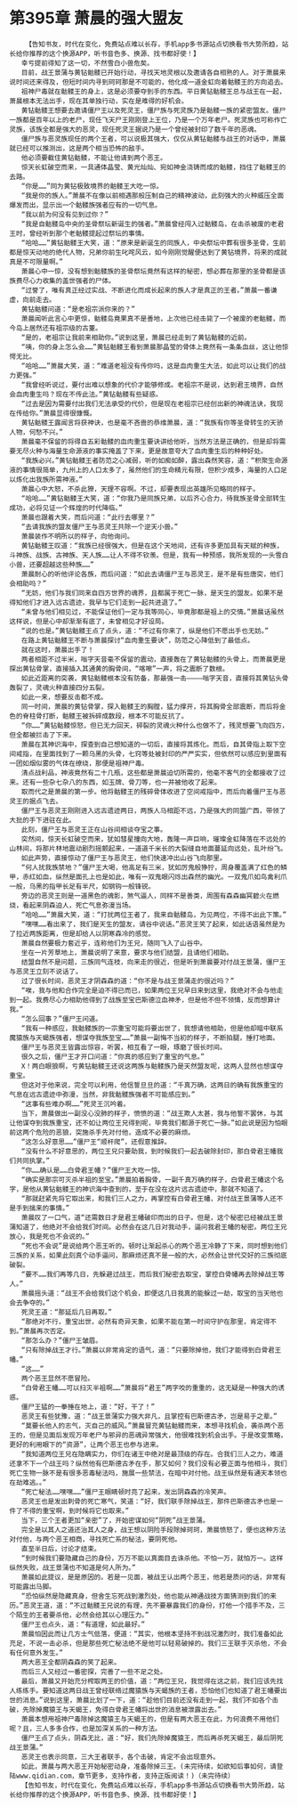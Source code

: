 # 第395章 萧晨的强大盟友
        【告知书友，时代在变化，免费站点难以长存，手机app多书源站点切换看书大势所趋，站长给你推荐的这个换源APP，听书音色多、换源、找书都好使！】
       幸亏提前得知了这一切，不然雪白小兽危矣。
       目前，战王景蒲与黄钻骷髅已开始行动，寻找天地灵根以及邀请各自相熟的人。对于萧晨来说时间还来得及，但短时间内寻到珂珂那是不可能的，他化成一道金虹向着骷髅王的方向追去。
       祖神尸毒就在骷髅王的身上，这是必须要夺到手的东西。平日黄钻骷髅王总与战王在一起，萧晨根本无法出手，现在其单独行动，实在是难得的好机会。
       黄钻骷髅王想要去邀请僵尸王以及死灵王，僵尸族与死灵族乃是骷髅一族的紧密盟友。僵尸一族都是百年以上的老尸，现任飞天尸王刚刚登上王位，乃是一个万年老尸。死灵族也可称作亡灵族，该族全都是强大的恶灵，现任死灵王据说乃是一个曾经被封印了数千年的恶魂。
       僵尸族与恶灵族现任的两个王者，可以说极其强大，仅仅从黄钻骷髅与战王的对话中，萧晨就已经可以推测出，这是两个相当恐怖的敌手。
       他必须要截住黄钻骷髅，不能让他请到两个恶王。
       惊天长虹破空而来，一具通体晶莹、黄光灿灿、宛如神金浇铸而成的骷髅，挡住了骷髅王的去路。
       “你是……”同为黄钻极致境界的骷髅王大吃一惊。
       “我是你的族人。”萧晨不在像以前相遇那般压制自己的精神波动，此刻强大的火种威压全面爆发而出，显示出一个骷髅族强者应有的一切气息。
       “我以前为何没有见到过你？”
       “我是自骷髅岛中央的圣骨祭坛新诞生的强者。”萧晨曾经闯入过骷髅岛，在击杀被废的老君王时，曾经听到那个老骷髅提起过祭坛的事情。
       “哈哈……”黄钻骷髅王大笑，道：“原来是新诞生的同族人，中央祭坛中葬有很多圣骨，生前都是惊天动地的绝代人物，兄弟你前生叱咤风云，如今刚刚觉醒便达到了黄钻境界，将来的成就真是不可限量啊。”
       萧晨心中一惊，没有想到骷髅族的圣骨祭坛竟然有这样的秘密，想必葬在那里的圣骨都是该族费尽心力收集的盖世强者的尸体。
       “过誉了，唯有真正经过实战、不断进化而成长起来的族人才是真正的王者。”萧晨一番谦虚，向前走去。
       黄钻骷髅问道：“是老祖宗派你来的？”
       萧晨闻听此言心中更惊，骷髅岛竟果真不是善地，上次他已经击毙了一个被废的老骷髅，而今岛上居然还有祖宗级的古董。
       “是的，老祖宗让我前来相助你。”说到这里，萧晨已经走到了黄钻骷髅的近前。
       “咦，你的身上怎么会……”黄钻骷髅王看到萧晨那晶莹的骨体上竟然有一条条血丝，这让他惊愕无比。
       “哈哈……”萧晨大笑，道：“难道老祖没有传你吗，这是血肉重生大法，如此可以让我们的战力更强。”
       “我曾经听说过，要付出难以想象的代价才能够修成。老祖宗不是说，达到君王境界，自然会血肉重生吗？现在不传此法。”黄钻骷髅有些疑惑。
       “过去是因为需要付出我们无法承受的代价，但是现在老祖宗已经创出新的神魂法诀，我现在传给你。”萧晨显得很慷慨。
       黄钻骷髅王露闻言将获神诀，也是毫不吝啬的恭维萧晨，道：“我族有你等圣骨转生的天骄人物，何愁不兴。”
       萧晨毫不保留的将得自五彩骷髅的血肉重生要诀讲给他听，当然方法是正确的，但是却将需要无尽火种与海量生命源液的事实掩盖了下来，更是故意夸大了血肉重生后的种种好处。
       “我族必兴。”黄钻骷髅王者防范之心减弱，听的如痴如醉，露出森然笑容，道：“积聚生命源液的事情很简单，九州上的人口太多了，虽然他们的生命精元有限，但积少成多，海量的人口足以炼化出我族所需神液。”
       萧晨心中大怒，不杀此獠，天理不容啊。不过，却要表现出英雄所见略同的样子。
       “哈哈……”黄钻骷髅王大笑，道：“你我乃是同族兄弟，以后齐心合力，待我族圣骨全部转生成功，必将见证一个辉煌的时代降临。”
       萧晨也跟着大笑，而后问道：“此行去哪里？”
       “去请我族的盟友僵尸王与恶灵王共除一个逆天小兽。”
       萧晨装作不明所以的样子，向他询问。
       黄钻骷髅王叹道：“我族已经很强大，但是在这个天地间，还有许多更加具有天赋的种族，斗神族、战族、古神族、天人族……让人不得不钦羡。但是，我有一种预感，我所发现的一头雪白小兽，还要超越这些种族……”
       萧晨耐心的听他评论各族，而后问道：“如此去请僵尸王与恶灵王，是不是有些唐突，他们会相助吗？”
       “无妨，他们与我们同来自四方世界的魂界，且都属于死亡一脉，是天生的盟友。如果不是得知他们才进入远古遗迹，我早与它们走到一起共进退了。”
       “未曾与他们相见过，不能保证他们一定与我等同心，毕竟那都是祖上的交情。”萧晨话虽然这样说，但是心中却渐渐有底了，未曾相见才好设局。
       “说的也是。”黄钻骷髅王点了点头，道：“不过有你来了，纵是他们不愿出手也无妨。”
       在路上黄钻骷髅王不断与萧晨探讨“血肉重生要诀”，防范之心降低到了最低点。
       就在这时，萧晨出手了！
       两者相距不过半米，嗡字天音毫不保留的震动，直接轰在了黄钻骷髅的头骨上，而萧晨更是探出黄钻骨掌，直接插入其通黄的胸骨间，“喀嚓”一声，将之震断了数根。
       如此近距离的突袭，黄钻骷髅根本没有防备，那最强一击————嗡字天音，直接将其黄钻头骨轰裂了，灵魂火种直接四分五裂。
       如此一来，想要反击都不成。
       同一时间，萧晨的黄钻骨掌，探入骷髅王的胸膛，猛力撑开，将其胸骨全部震断，而后将金色的脊柱骨打断，骷髅王被拆碎成数段，根本不可能反抗了。
       “你……”黄钻骷髅惊怒，但已无力回天，碎裂的灵魂火种什么也做不了，残灵想要飞向四方，但全都被拦击了下来。
       萧晨在其神识海中，探查到自己想知道的一切后，直接将其炼化。而后，自其骨指上取下空间戒指，在里面找到了一颗乌黑的头骨，七窍等处被封印的严严实实，但依然可以感应到里面有一团如烟似雾的气体在缭绕，那便是祖神尸毒。
       清点战利品，神液竟然有二十几瓶，这些都是萧晨迫切所需的，他毫不客气的全都接收了过来。还有一些杂七杂八的东西，如玉牌、骨刀等，也一并被他收了起来。
       取而代之是萧晨的第一步。他将骷髅王的残碎骨体收进了空间戒指中，而后向着僵尸王与恶灵王的据点飞去。
       僵尸王与恶灵王刚刚进入远古遗迹两日，两族人马相距不远，乃是强大的同盟广西，带领了大批的手下进驻在此。
       此刻，僵尸王与恶灵王正在山谷间相谈夺宝之事。
       突然间，惊天长虹破空而来，犹如彗星撞向大地，轰隆一声巨响，璀璨金虹降落在不远处的山林间，将那片林地震动剧烈摇颤起来，一道道千米长的大裂缝自地面蔓延向远处，乱叶纷飞。
       如此声势，直接惊动了僵尸王与恶灵王，他们快速冲出山谷飞向那里。
       “何人扰我族禁地？”僵尸王大喝，他高足有三米，犹如厉鬼般狰狞，周身覆盖满了红色的鳞甲，赤红如血，纵然是面孔上也是如此，唯有一双鬼眼闪烁出森然的幽光。一双鬼爪如鸟禽利爪一般，乌黑的指甲长足有半尺，如钢钩一般锋锐。
       旁边的恶灵王则是一道黑色的魂影，煞气逼人，同样不是善类，周围有森森幽冥碧火在燃烧，看起来阴森迫人，死亡气息弥漫当场。
       “哈哈……”萧晨大笑，道：“打扰两位王者了，我来自骷髅岛，为见两位，不得不出此下策。”
       “嘿嘿……看出来了，我们是天生的盟友，请谷中说话。”恶灵王笑了起来，如此话语虽然是为了拉近两族距离，但是却给人以阴寒森冷的感觉。
       萧晨自然要极力套近乎，连称他们为王兄，随同飞入了山谷中。
       坐在一片芳草地上，萧晨说明了来意，要求与他们结盟，且请他们相助。
       结盟自然不是问题，三族同气连枝，向来走的很近，但是听到萧晨要对付战王景蒲，僵尸王与恶灵王立刻不说话了。
       过了很长时间，恶灵王才阴森森的道：“你不是与战王景蒲走的很近吗？”
       “唉，我与他和合作完全是迫不得已而已，如果两位王兄早日来到这里，我绝对不会与他走到一起。我费尽心力相助他得到了战族至宝巴斯德泣血神矛，但是他不但不领情，反而想算计我。”
       “怎么回事？”僵尸王问道。
       “我有一种感应，我骷髅族的一宗重宝可能将要出世了，我想请他相助，但是他却暗中联系魔猿族与天蝎族强者，想谋夺我族至宝……”萧晨一副悔不当初的样子，不断拍腿，捶打地面。
       僵尸王与恶灵王皆露出惊容，听罢，相互看了一眼，琢磨了很长时间。
       很久之后，僵尸王才开口问道：“你真的感应到了重宝的气息。”
       X！两白眼狼啊，亏黄钻骷髅王还说这两族与骷髅族乃是天然盟友呢，这两人显然也想谋夺重宝。
       但这对于他来说，完全可以利用，他信誓旦旦的道：“千真万确，这两日的确有我族重宝的气息在远古遗迹中弥漫，当然，非我骷髅族强者不可能感应到。”
       “这事有些难办啊……”死灵王沉吟着。
       当下，萧晨做出一副没心没肺的样子，愤愤的道：“战王欺人太甚，我与他誓不罢休，与其让他谋夺到我族重宝，还不如让两位王兄得到呢，毕竟我们都源于死亡一脉。”如此说是因为怕眼前这两个危险的恶狼，突施杀手先对付他，造成不必要的麻烦。
       “这怎么好意思……”僵尸王“顺杆爬”，还假意推辞。
       “没有什么不好意思的，两位王兄只要助我，到时候我们一起去破除封印，那白骨君王幡我们共同执掌。”
       “你……确认是……白骨君王幡？”僵尸王大吃一惊。
       “确实是那宗可灭杀半祖的至宝。”萧晨拍着胸骨，一副千真万确的样子，白骨君王幡这个名字，是他从黄钻骷髅王的神识海中查到的，至于在没在这片远古遗迹中，那就不知道了。
       “那就赶紧先将它取出来，和我们三人之力，再掌控有白骨君王幡，对付战王景蒲等人还不是手到擒来的事情。”
       萧晨叹了一口气，道“还需数日才是君王幡破印而出的日子。但是，这个秘密已经被战王景蒲知道了，他绝对不会给我们时间。必然会在这几日对我动手，逼问我君王幡的秘密。两位王兄放心，我是死也不会说的。”
       “死也不会说”是说给两个恶王听的。顿时让渐起杀心的两个恶王冷静了下来，同时想到他们三族的关系，如果此刻真个动手逼问，那麻烦还真不是一般的大，必然会让世代交好的三族彻底破裂。
       “要不……我们再等几日，先躲避过战王，而后我们秘密去取宝，掌控白骨幡再去除掉战王等人。”
       萧晨摇头道：“战王不会给我们这个机会，即便这几日我真的能躲过一劫，取宝的当天他也会去争夺的。”
       死灵王道：“那延后几日再取。”
       “那绝对不行，重宝出世，必然有奇异天象，如果不能在第一时间守护在那里，肯定得不到。”萧晨再次否定。
       “那怎么办？”僵尸王皱眉。
       “只有除掉战王才行。”萧晨以非常肯定的语气，道：“只要除掉他，我们才能得到白骨君王幡。”
       “这……”
       两个恶王显然不愿冒险。
       “白骨君王幡……可以扫灭半祖啊……”萧晨将“君王”两字咬的重重的，这无疑是一种强大的诱惑。
       僵尸王猛的一拳捶在地上，道：“好，干了！”
       恶灵王有些犹豫，道：“战王景蒲实力强大非凡，且掌控有巴斯德古矛，岂是易于之辈。”
       “莫要长他人的志气，灭自己的威风。”萧晨冒充黄钻骷髅而来，本想寻找机会，袭杀两个恶王的，但是见面后发现万年老尸与邪异的恶魂异常强大，他很难找到机会出手。于是改变策略，更好的利用眼下的“资源”，让两个恶王也参与进来。
       “我知道两位王兄在隐瞒实力，你们在诸王中绝对是最顶级的存在。合我们三人之力，难道还拿不下一个战王吗？纵然他有巴斯德古矛在手，那又如何？我们没有必要正面与他相斗，我们死亡生物一脉不是有很多恶毒秘法吗，施展一些禁法，在暗中对付他。战王纵然是有通天本领也在劫难逃。。”
       “死亡秘法……嘿嘿……”僵尸王眼睛顿时亮了起来，发出阴森森的冷笑声。
       恶灵王也是发出刺骨的死亡寒气，笑道：“好，我们联手除掉战王，那件巴斯德古矛也是一件了不得的重宝啊，到时候将它也取来。”
       当下，三个王者更加“亲密”了，开始密谋如何“阴死”战王景蒲。
       完全是以其人之道还治其人之身，战王想以阴险手段除掉珂珂，萧晨愤怒了，便也这种方法对付他，与两个恶王相商，寻找死亡系的秘法，要阴死他。
       直至半日后，讨论才结束。
       “到时候我们要隐藏自己的身份，万万不能以真面目去诛杀他。不怕一万，就怕万一。这样纵然失败，战王景蒲也不知道是何人所为。”
       萧晨如此提议，是是原因的。若是一见面，被战王认出两个恶王，他若是质问的话，非常有可能露出马脚。
       “恐怕纵然是隐藏真身，但舍生忘死战到激烈处，他也能从神通战技方面猜测到我们的来历。”恶灵王道，道：“不过骷髅王兄说的有理，先不要暴露我们的身份，打他一个措手不及，三个陌生的王者要杀他，必然会给其以心理压力。”
       僵尸王也点头，道：“有道理，如此最好。”
       萧晨怕因此而让几方士气低落，便道：“其实，他根本坚持不到战况激烈时，我们准备如此充足，不说一击必杀，但是那些死亡秘法绝不是他可以轻易破掉的。我们三王联手灭杀他，不会有任何意外发生。”
       两大恶王全都阴森森的笑了起来。
       而后三人又经过一番密探，完善了一些不足之处。
       最后，萧晨又开始充分榨取两王的价值，道：“两位王兄，我觉得在这之前，我们应该先找人练练手。要知道这两日战王曾经联络过魔猿族与天蝎族的王者，恐怕他们也知道了君王幡要出世的消息。”说到这里，萧晨比划了一下，道：“趁他们目前还没有走到一起，我们不如各个击破，先除掉魔猿王与天蝎王，免得白骨君王幡将出世的消息被泄露出去。”
       萧晨本想用祖神尸毒除掉这魔猿王与天蝎王的，但是有两大恶王在此，为何浪费不用他们呢？且，三人多多合作，也是加深关系的一种方法。
       僵尸王点了点头，阴森无比，道：“好，我们先除掉魔猿王，而后再杀死天蝎王，最后阴死战王景蒲。”
       恶灵王也表示同意，三大王者联手，各个击破，肯定不会出现意外。
       如此，萧晨与两大恶王开始秘密动身，准备除掉三王。(未完待续，如欲知后事如何，请登陆www.qidian.com，章节更多，支持作者，支持正版阅读！)（未完待续）
       【告知书友，时代在变化，免费站点难以长存，手机app多书源站点切换看书大势所趋，站长给你推荐的这个换源APP，听书音色多、换源、找书都好使！】